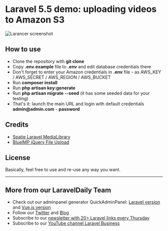 # Laravel 5.5 demo: uploading videos to Amazon S3

![Larancer screenshot](http://webcoderpro.com/s3-videos-demo.png)

## How to use

- Clone the repository with __git clone__
- Copy __.env.example__ file to __.env__ and edit database credentials there
- Don't forget to enter your Amazon credentials in __.env__ file - as AWS_KEY / AWS_SECRET / AWS_REGION / AWS_BUCKET
- Run __composer install__
- Run __php artisan key:generate__
- Run __php artisan migrate --seed__ (it has some seeded data for your testing)
- That's it: launch the main URL and login with default credentials __admin@admin.com__ - __password__

## Credits

- [Spatie Laravel MediaLibrary](https://github.com/spatie/laravel-medialibrary)
- [BlueIMP jQuery File Upload](https://blueimp.github.io/jQuery-File-Upload/)

## License

Basically, feel free to use and re-use any way you want.

---

## More from our LaravelDaily Team

- Check out our adminpanel generator QuickAdminPanel: [Laravel version](https://quickadminpanel.com) and [Vue.js version](https://vue.quickadminpanel.com)
- Follow our [Twitter](https://twitter.com/dailylaravel) and [Blog](http://laraveldaily.com/blog)
- Subscribe to our [newsletter with 20+ Laravel links every Thursday](http://laraveldaily.com/weekly-laravel-newsletter/)
- Subscribe to our [YouTube channel Laravel Business](https://www.youtube.com/channel/UCTuplgOBi6tJIlesIboymGA)
